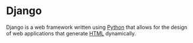 # Django

Django is a web framework written using [Python](/wiki/Python) that allows for the design of web applications that generate [HTML](/wiki/HTML) dynamically.

      
      
      
      
      
      
      
      

